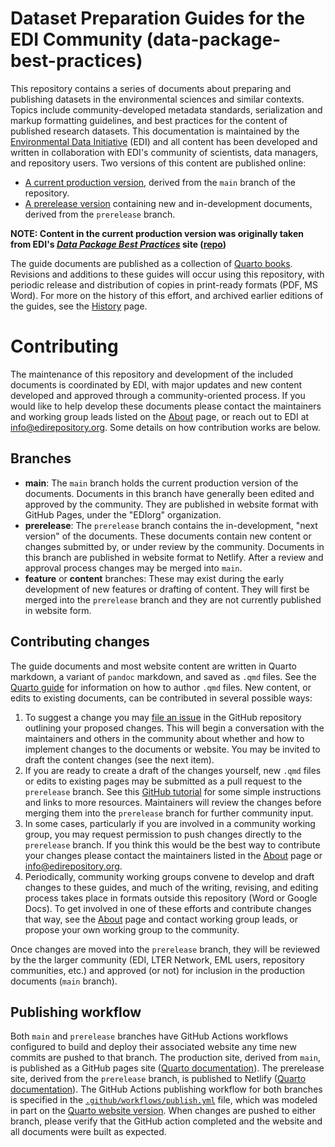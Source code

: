 # Dataset Preparation Guides for the EDI Community (data-package-best-practices)

This repository contains a series of documents about preparing and publishing datasets in the environmental sciences and similar contexts. Topics include community-developed metadata standards, serialization and markup formatting guidelines, and best practices for the content of published research datasets. This documentation is maintained by the [Environmental Data Initiative](https://edirepository.org) (EDI) and all content has been developed and written in collaboration with EDI's community of scientists, data managers, and repository users. Two versions of this content are published online:

* [A current production version](https://ediorg.github.io/data-package-best-practices/), derived from the `main` branch of the repository.
* [A prerelease version](https://prerelease-edi-docs.netlify.app) containing new and in-development documents, derived from the `prerelease` branch.

**NOTE: Content in the current production version was originally taken from EDI's [*Data Package Best Practices*](https://ediorg.github.io/data-package-best-practices/) site ([repo](https://github.com/EDIorg/data-package-best-practices))**

The guide documents are published as a collection of [Quarto books](https://quarto.org/docs/books). Revisions and additions to these guides will occur using this repository, with periodic release and distribution of copies in print-ready formats (PDF, MS Word). For more on the history of this effort, and archived earlier editions of the guides, see the [History](history.qmd) page.

# Contributing

The maintenance of this repository and development of the included documents is coordinated by EDI, with major updates and new content developed and approved through a community-oriented process. If you would like to help develop these documents please contact the maintainers and working group leads listed on the [About](about.qmd) page, or reach out to EDI at [info@edirepository.org](mailto:info@edirepository.org>). Some details on how contribution works are below.

## Branches

* **main**: The `main` branch holds the current production version of the documents. Documents in this branch have generally been edited and approved by the community. They are published in website format with GitHub Pages, under the "EDIorg" organization.
* **prerelease**: The `prerelease` branch contains the in-development, "next version" of the documents. These documents contain new content or changes submitted by, or under review by the community. Documents in this branch are published in website format to Netlify. After a review and approval process changes may be merged into `main`.
* **feature** or **content** branches: These may exist during the early development of new features or drafting of content. They will first be merged into the `prerelease` branch and they are not currently published in website form.

## Contributing changes

The guide documents and most website content are written in Quarto markdown, a variant of `pandoc` markdown, and saved as `.qmd` files. See the [Quarto guide](https://quarto.org/docs/guide/) for information on how to author `.qmd` files. New content, or edits to existing documents, can be contributed in several possible ways:

1. To suggest a change you may [file an issue](https://github.com/EDIorg/data-package-best-practices/issues/new/choose) in the GitHub repository outlining your proposed changes. This will begin a conversation with the maintainers and others in the community about whether and how to implement changes to the documents or website. You may be invited to draft the content changes (see the next item).
2. If you are ready to create a draft of the changes yourself, new `.qmd` files or edits to existing pages may be submitted as a pull request to the `prerelease` branch. See this [GitHub tutorial](https://github.blog/developer-skills/github/beginners-guide-to-github-creating-a-pull-request/) for some simple instructions and links to more resources. Maintainers will review the changes before merging them into the `prerelease` branch for further community input.
3. In some cases, particularly if you are involved in a community working group, you may request permission to push changes directly to the `prerelease` branch. If you think this would be the best way to contribute your changes please contact the maintainers listed in the [About](about.qmd) page or <info@edirepository.org>. 
4. Periodically, community working groups convene to develop and draft changes to these guides, and much of the writing, revising, and editing process takes place in formats outside this repository (Word or Google Docs). To get involved in one of these efforts and contribute changes that way, see the [About](about.qmd) page and contact working group leads, or propose your own working group to the community.

Once changes are moved into the `prerelease` branch, they will be reviewed by the the larger community (EDI, LTER Network, EML users, repository communities, etc.) and approved (or not) for inclusion in the production documents (`main` branch).

## Publishing workflow

Both `main` and `prerelease` branches have GitHub Actions workflows configured to build and deploy their associated website any time new commits are pushed to that branch. The production site, derived from `main`, is published as a GitHub pages site ([Quarto documentation](https://quarto.org/docs/publishing/github-pages.html#github-action)). The prerelease site, derived from the `prerelease` branch, is published to Netlify ([Quarto documentation](https://quarto.org/docs/publishing/netlify.html#github-action)). The GitHub Actions publishing workflow for both branches is specified in the [`.github/workflows/publish.yml`](.github/workflows/publish.yml) file, which was modeled in part on the [Quarto website version](https://github.com/quarto-dev/quarto-web/blob/main/.github/workflows/publish.yml). When changes are pushed to either branch, please verify that the GitHub action completed and the website and all documents were built as expected.


